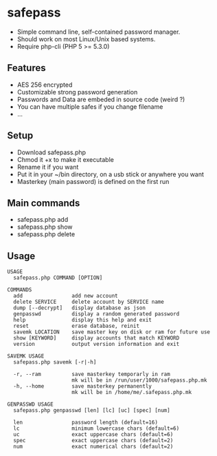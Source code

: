 # safepass
- Simple command line, self-contained password manager.
- Should work on most Linux/Unix based systems.
- Require php-cli (PHP 5 >= 5.3.0)

## Features
- AES 256 encrypted
- Customizable strong password generation
- Passwords and Data are embeded in source code (weird ?)
- You can have multiple safes if you change filename
- ...

## Setup
- Download safepass.php
- Chmod it +x to make it executable
- Rename it if you want
- Put it in your ~/bin directory, on a usb stick or anywhere you want
- Masterkey (main password) is defined on the first run

## Main commands

- safepass.php add
- safepass.php show
- safepass.php delete


## Usage

```
USAGE
  safepass.php COMMAND [OPTION]

COMMANDS
  add                add new account
  delete SERVICE     delete account by SERVICE name
  dump [--decrypt]   display database as json
  genpasswd          display a random generated password
  help               display this help and exit
  reset              erase database, reinit
  savemk LOCATION    save master key on disk or ram for future use
  show [KEYWORD]     display accounts that match KEYWORD
  version            output version information and exit

SAVEMK USAGE
  safepass.php savemk [-r|-h]

  -r, --ram          save masterkey temporarly in ram
                     mk will be in /run/user/1000/safepass.php.mk
  -h, --home         save masterkey permanently
                     mk will be in /home/me/.safepass.php.mk

GENPASSWD USAGE
  safepass.php genpasswd [len] [lc] [uc] [spec] [num]

  len                password length (default=16)
  lc                 minimum lowercase chars (default=6)
  uc                 exact uppercase chars (default=6)
  spec               exact uppercase chars (default=2)
  num                exact numerical chars (default=2)

```
